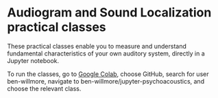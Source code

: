 # Audiogram and Sound Localization practical classes

These practical classes enable you to measure and understand fundamental characteristics of your own auditory system, directly in a Jupyter notebook.

To run the classes, go to [Google Colab](https://colab.research.google.com), choose GitHub, search for user ben-willmore, navigate to ben-willmore/jupyter-psychoacoustics, and choose the relevant class.
